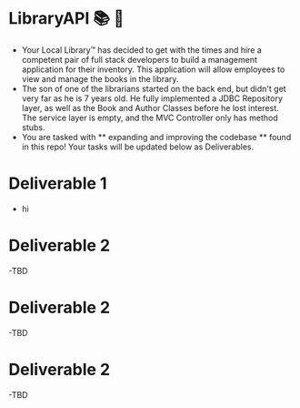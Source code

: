 # LibraryAPI :books: :bank:

- Your Local Library™ has decided to get with the times and hire a competent pair of full stack developers to build a management application for their inventory. This application will allow employees to view and manage the books in the library. 
- The son of one of the librarians started on the back end, but didn't get very far as he is 7 years old. He fully implemented a JDBC Repository layer, as well as the Book and Author Classes before he lost interest. The service layer is empty, and the MVC Controller only has method stubs.
- You are tasked with ** expanding and improving the codebase ** found in this repo! Your tasks will be updated below as Deliverables.


# Deliverable 1

- hi

# Deliverable 2

-TBD

# Deliverable 2

-TBD

# Deliverable 2

-TBD
